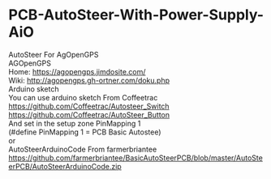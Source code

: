 # PCB-AutoSteer-With-Power-Supply-AiO
AutoSteer For AgOpenGPS <br> 
AGOpenGPS <br> 
Home: https://agopengps.jimdosite.com/ <br>
Wiki: http://agopengps.gh-ortner.com/doku.php <br>
Аrduino sketch <br>
You can use arduino sketch From Coffeetrac <br>
https://github.com/Coffeetrac/Autosteer_Switch <br>
https://github.com/Coffeetrac/AutoSteer_Button <br>
And set in the setup zone PinMapping 1 <br>
(#define PinMapping 1 = PCB Basic Autostee) <br>
оr <br>
AutoSteerArduinoCode From farmerbriantee <br>
https://github.com/farmerbriantee/BasicAutoSteerPCB/blob/master/AutoSteerPCB/AutoSteerArduinoCode.zip
